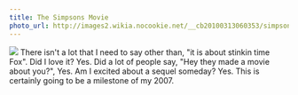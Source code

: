 ```yaml
---
title: The Simpsons Movie
photo_url: http://images2.wikia.nocookie.net/__cb20100313060353/simpsons/images/b/b1/AllSimpsonsCharacters.png
---
```

![](http://www.entertainmentwallpaper.com/images/desktops/movie/the_simpsons_movie04.jpg)
 There isn't a lot that I need to say other than, "it is about stinkin time Fox". Did I love it? Yes. Did a lot of people say, "Hey they made a movie about you?", Yes. Am I excited about a sequel someday? Yes. This is certainly going to be a milestone of my 2007.
      